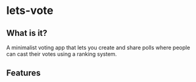 # lets-vote

## What is it?

A minimalist voting app that lets you create and share polls where people can cast their votes using a ranking system.

## Features
